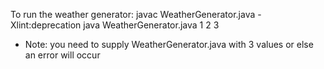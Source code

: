To run the weather generator: 
javac WeatherGenerator.java -Xlint:deprecation
java WeatherGenerator.java 1 2 3
* Note: you need to supply WeatherGenerator.java with 3 values or else an error will occur